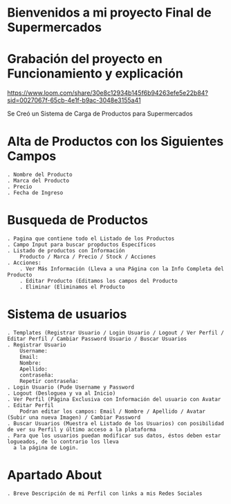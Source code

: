 # Bienvenidos a mi proyecto Final de Supermercados

# Grabación del proyecto en Funcionamiento y explicación
  https://www.loom.com/share/30e8c12934b145f6b94263efe5e22b84?sid=0027067f-65cb-4e1f-b9ac-3048e3155a41

Se Creó un Sistema de Carga de Productos para Supermercados
  # Alta de Productos con los Siguientes Campos
    . Nombre del Producto
    . Marca del Producto
    . Precio
    . Fecha de Ingreso
    
  # Busqueda de Productos
    . Pagina que contiene todo el Listado de los Productos
    . Campo Input para buscar propductos Específicos
    . Listado de productos con Información
        Producto / Marca / Precio / Stock / Acciones
    . Acciones:
        . Ver Más Información (Lleva a una Página con la Info Completa del Producto
        . Editar Producto (Editamos los campos del Producto
        . Eliminar (Eliminamos el Producto

  # Sistema de usuarios
    . Templates (Registrar Usuario / Login Usuario / Logout / Ver Perfil / Editar Perfil / Cambiar Password Usuario / Buscar Usuarios
    . Registrar Usuario
        Username:
        Email:
        Nombre:
        Apellido:
        contraseña:
        Repetir contraseña:
    . Login Usuario (Pude Username y Password
    . Logout (Desloguea y va al Inicio)
    . Ver Perfil (Página Exclusiva con Información del usuario con Avatar
    . Editar Perfil
        Podran editar los campos: Email / Nombre / Apellido / Avatar (Subir una nueva Imagen) / Cambiar Password
    . Buscar Usuarios (Muestra el Listado de los Usuarios) con posibilidad de ver su Perfil y último acceso a la plataforma
    . Para que los usuarios puedan modificar sus datos, éstos deben estar logueados, de lo contrario los lleva
      a la página de Login.

  # Apartado About
    . Breve Descripción de mi Perfil con links a mis Redes Sociales
        


  
      
  

